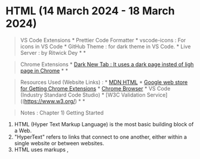 # HTML (14 March 2024 - 18 March 2024)
> VS Code Extensions
    * Prettier Code Formatter
    * vscode-icons : For icons in VS Code
    * GitHub Theme : for dark theme in VS Code.
    * Live Server : by Ritwick Dey
    * 
    * 

> Chrome Extensions 
    * [Dark New Tab : It uses a dark page insted of ligh page in Chrome]()
    * 
    * 

> 

> Resources Used (Website Links) :
    * [MDN HTML](https://developer.mozilla.org/en-US/docs/Web/HTML)
    * [Google web store for Getting Chrome Extensions](https://chromewebstore.google.com/)
    * [Chrome Browser]()
    * VS Code (Industry Standard Code Studio)
    * [W3C Validation Service]((https://www.w3.org/)
    * 
    * 

> Notes :
> Chapter 1) Getting Started
1. HTML (Hyper Text Markup Language) is the most basic building block of a Web.
2. "HyperText" refers to links that connect to one another, either within a single website or between websites.
3. HTML uses markups <head>, <title>, <header> , etc.. to annotate text, images, and other content for display on web browser.
4. Add necessary chrome extensions, in VS and 
5. Make file name index.html (always name file in lower case) (never use space in naming a file)
> Chapter 2) Head tag 
6. Saving the file is important. (dot rep file is not saved)
7. After creating webpages we need to see that on uploading will it crete any error or not : We will use W3C Markup Validation Service.
8. 3 Warnings By Validator : 
    1. Warning: Consider adding a lang attribute to the html start tag to declare the language of this document.
    2. Error: The character encoding was not declared. Proceeding using windows-1252.
    3. Error: Start tag seen without seeing a doctype first. Expected <!DOCTYPE html>.
9. Doc Check completed on reloadind after fixing all three Validaton checks.
10. Alt+Z for word wrap.
11. Adding Favicon icon to webisite.
12. Adding meta tags to webpage.
13. adding the sthile to main.css file
> Chapter 3) Text Basics
14. Heading : One page should have only one h1.
15. Headings must have a heirearcy in them.
16. Inside colapsing of space in HTML.
17. We can nest other elements inside an element.
> Chapter 4: Lists
18. One error can create a Cascade a lots of errors.
19. Three diff list's:
    1. ordered list
    2. unordered list
    3. descriptive list
> Chapter 5: Links
20. Hypertext links | Linking the web together
21. Link tag in head part of the page 
    1. For here we can link from other part of folder.
    2. or can link links from other parts of web like google fonts.
22. To linking the different pages with each other.
23. linking using anchor tag with href attribute.
24. 




* HTML stands for Hyper Text Markup Language